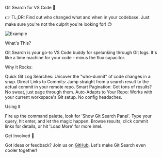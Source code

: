 Git Search for VS Code 🚀

👉 TL;DR: Find out who changed what and when in your codebase. Just make sure you're not the culprit you're looking for! 😉

![Example](https://github.com/lmn451/git-search/blob/master/assets/out.gif)

What's This?

Git Search is your go-to VS Code buddy for spelunking through Git logs. It's like a time machine for your code - minus the flux capacitor.

Why It Rocks:

Quick Git Log Searches: Uncover the "who-dunnit" of code changes in a snap.
Direct Links to Commits: Jump straight from a search result to the actual commit in your remote repo.
Smart Pagination: Got tons of results? No sweat, just page through them.
Auto-Adapts to Your Repo: Works with your current workspace's Git setup. No config headaches.

Using It

Fire up the command palette, look for 'Show Git Search Panel'.
Type your query, hit enter, and let the magic happen.
Browse results, click commit links for details, or hit 'Load More' for more intel.

Get Involved 🤝

Got ideas or feedback? Join us on [GitHub](https://github.com/lmn451/git-search). Let's make Git Search even cooler together!
